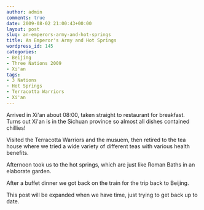 ```yaml
---
author: admin
comments: true
date: 2009-08-02 21:00:43+00:00
layout: post
slug: an-emperors-army-and-hot-springs
title: An Emperor's Army and Hot Springs
wordpress_id: 145
categories:
- Beijing
- Three Nations 2009
- Xi'an
tags:
- 3 Nations
- Hot Springs
- Terracotta Warriors
- Xi'an
---
```


Arrived in Xi'an about 08:00, taken straight to restaurant for breakfast. Turns out Xi'an is in the Sichuan province so almost all dishes contained chillies!

Visited the Terracotta Warriors and the musuem, then retired to the tea house where we tried a wide variety of different teas with various health benefits.

Afternoon took us to the hot springs, which are just like Roman Baths in an elaborate garden.

After a buffet dinner we got back on the train for the trip back to Beijing.

This post will be expanded when we have time, just trying to get back up to date.
